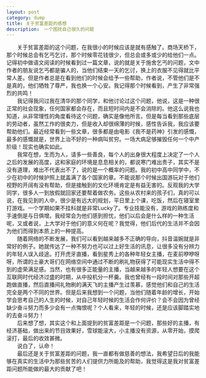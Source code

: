 ```yaml
---
layout: post
category: dump
title: 关于贫富差距的感想
description:　一个困扰自己很久的问题
---
```

　　关于贫富差距的这个问题，在我很小的时候应该是就有感触了。商场天桥下，那个时候总会有乞丐乞讨，那个时候零花钱很少，但总会或多或少的给他们一点。记得初中做语文阅读的时候看到过一篇文章，说的就是关于施舍乞丐的问题，文中作者的朋友说乞丐都是骗人的，当他们结束一天的乞讨，换上的衣服不见得就比平常人差。但是作者总是在看到他们的时候会给予一些帮助，作者说，不管他们是不是真的，他们牺牲了尊严，我也换一个心安。我记得那个时候看到，产生了非常强烈的共鸣！<br>
　　我记得我问过我在清华的那个同学，和他讨论过这个问题，他说，这是一种很正常的社会现象，任何国家都会存在，而且短时间内是不会消除的。他这么说我也知道，从非常理性的角度看待这个问题，确实是像他所言。但是每当看到那些底层的劳动者，虽然工作的很卖力，但是收入却很绵薄的时候，感性告诉我，我应该要帮助他们。最近经常看到一些文章，很多都是由电影《我不是药神》引发的感慨，最多的感慨就是，世界上治不好的一种病叫贫穷。一场大病足够摧毁任何一个中产阶级！现实也确实如此。<br>
　　我常在想，生而为人，请多一些善良，每个人的出身很大程度上决定了一个人之后的发展的高度，这和家庭的环境是息息相关的，都说寒门难出贵子，其实不是没有道理，难出不代表出不了，说的是一个概率的问题。我的初中高中同学中，不少在初中的时候护照上就盖满了各个国家的章。不能说那个时候出国游玩对于他们视野的开阔有没有帮助，但是接触到的文化环境肯定是有益无害的。反观我的大学同学，很多人一到放假就回家还要帮着做农务。这些从农村来的孩子们，真的可以说，在我见到的人中，很少是有远大的规划，平日里上个课，吃饭，然后在寝室里打游戏。一个学期如果不挂科就是非常Lucky了。专业技能没有，游戏的熟练度和手速倒是与日俱增。我经常会为他们感到担忧，他们以后会是什么样的一种生活呢，又或者说，上大学对于他们的意义何在呢？我觉得，他们后代的生活并不会因为他们而得到本质上的一种提高。<br>
　　随着网络的不断发展，我们可以看到越来越多不正确的导向，抖音温婉就是非常好的例子。她就传达了一种不努力也可以过上好生活的讯息，让很多没有分辨力的年轻人误入歧途。打开虎牙直播，看到星秀上的各种年轻女主播，在麦前咿咿呀呀，所谓的土豪大哥们在网络空间中通过不断的刷礼物获得了可能现实生活中得不到的虚荣满足感。当然，也有很多正能量的主播，当越来越多的年轻人想要在这个互联网时代经济过盛的时期，从中投机分一杯羹。我也曾经有一段时间对那些开超跑做直播，然后直播间礼物刷的满天飞的主播产生过羡慕，感觉他们和自己的生活完全是两个不同的世界。但是后来我想到一个问题，当他们随着年龄的增长，开始学会思考自己的人生的时候，对自己年轻时候的生活会作何评价？会不会因为曾经缺少奋斗努力而多少会有一点悔恨呢？个人看来，年轻的时候，还是应该脚踏实地的去奋斗努力！<br>
　　后来想了想，其实这个和上面提到的贫富差距是一个问题，那些好的主播，有经济基础，做出来的节目效果好，雪球能滚大，小主播没有资源，从零开始，摸爬滚打，最后的收效甚微。<br>
　　说白了，认命！<br>
　　最后还是关于贫富差距的问题，我一直都有做慈善的想法，我希望日后的我能够在真实的生活中为那些贫苦的人们提供力所能及的帮助，我觉得这是我对贫富差距问题所能做的最大的贡献了吧！